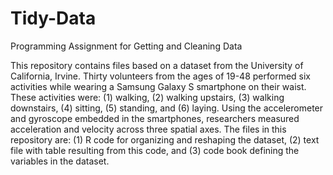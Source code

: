 # Tidy-Data
Programming Assignment for Getting and Cleaning Data

This repository contains files based on a dataset from the University of California, Irvine. Thirty volunteers from the ages of 19-48 performed six activities while wearing a Samsung Galaxy S smartphone on their waist. These activities were: (1) walking, (2) walking upstairs, (3) walking downstairs, (4) sitting, (5) standing, and (6) laying. Using the accelerometer and gyroscope embedded in the smartphones, researchers measured acceleration and velocity across three spatial axes. The files in this repository are: (1) R code for organizing and reshaping the dataset, (2) text file with table resulting from this code, and (3) code book defining the variables in the dataset.

